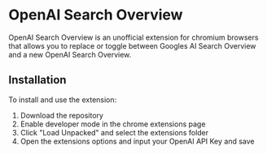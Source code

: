 # OpenAI Search Overview

OpenAI Search Overview is an unofficial extension for chromium browsers that allows you to replace or toggle between Googles AI Search Overview and a new OpenAI Search Overview.

## Installation

To install and use the extension:

1) Download the repository
2) Enable developer mode in the chrome extensions page
3) Click "Load Unpacked" and select the extensions folder
4) Open the extensions options and input your OpenAI API Key and save
